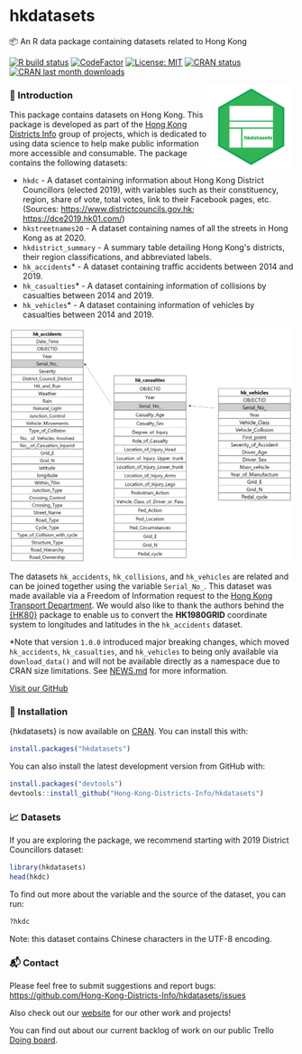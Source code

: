 # hkdatasets
:package: An R data package containing datasets related to Hong Kong


[![R build status](https://github.com/Hong-Kong-Districts-Info/hkdatasets/workflows/R-CMD-check/badge.svg)](https://github.com/Hong-Kong-Districts-Info/hkdatasets/actions) [![CodeFactor](https://www.codefactor.io/repository/github/hong-kong-districts-info/hkdatasets/badge)](https://www.codefactor.io/repository/github/hong-kong-districts-info/hkdatasets)
  [![License: MIT](https://img.shields.io/badge/License-MIT-yellow.svg)](https://opensource.org/licenses/MIT/)
  [![CRAN status](https://www.r-pkg.org/badges/version/hkdatasets)](https://CRAN.R-project.org/package=hkdatasets/)
  [![CRAN last month downloads](https://cranlogs.r-pkg.org/badges/last-month/hkdatasets?color=green/)](https://cran.r-project.org/package=hkdatasets/)

<img src="https://raw.githubusercontent.com/Hong-Kong-Districts-Info/hkdatasets/master/inst/logo.png" align="right" height = 150 width = 150/>

### :page_with_curl: Introduction

This package contains datasets on Hong Kong. This package is developed as part of the [Hong Kong Districts Info](https://hong-kong-districts-info.github.io/) group of projects, which is dedicated to using data science to help make public information more accessible and consumable. The package contains the following datasets:

- `hkdc` - A dataset containing information about Hong Kong District Councillors (elected 2019), with variables such as their constituency, region, share of vote, total votes, link to their Facebook pages, etc. (Sources: https://www.districtcouncils.gov.hk; https://dce2019.hk01.com/)
- `hkstreetnames20` - A dataset containing names of all the streets in Hong Kong as at 2020.
- `hkdistrict_summary` - A summary table detailing Hong Kong's districts, their region classifications, and abbreviated labels.
- `hk_accidents`* - A dataset containing traffic accidents between 2014 and 2019.
- `hk_casualties`* - A dataset containing information of collisions by casualties between 2014 and 2019.
- `hk_vehicles`* - A dataset containing information of vehicles by casualties between 2014 and 2019.

![](https://raw.githubusercontent.com/Hong-Kong-Districts-Info/hkdatasets/master/inst/collision-data-diagram-3.png)

The datasets `hk_accidents`, `hk_collisions`, and `hk_vehicles` are related and can be joined together using the variable `Serial_No_`. This dataset was made available via a Freedom of Information request to the [Hong Kong Transport Department](https://www.td.gov.hk/). We would also like to thank the authors behind the [{HK80}](https://CRAN.R-project.org/package=HK80) package to enable us to convert the **HK1980GRID** coordinate system to longitudes and latitudes in the `hk_accidents` dataset. 

*Note that version `1.0.0` introduced major breaking changes, which moved `hk_accidents`, `hk_casualties`, and `hk_vehicles` to being only available via `download_data()` and will not be available directly as a namespace due to CRAN size limitations. See [NEWS.md](https://hong-kong-districts-info.github.io/hkdatasets/news/index.html) for more information. 

[Visit our GitHub](https://github.com/Hong-Kong-Districts-Info/hkdatasets)

### :wrench: Installation

{hkdatasets} is now available on [CRAN](https://cran.r-project.org/package=hkdatasets). You can install this with:

```R
install.packages("hkdatasets")
```

You can also install the latest development version from GitHub with:
```R
install.packages("devtools")
devtools::install_github("Hong-Kong-Districts-Info/hkdatasets")
```

### :chart_with_upwards_trend: Datasets

If you are exploring the package, we recommend starting with 2019 District Councillors dataset:

```R
library(hkdatasets)
head(hkdc)
```
To find out more about the variable and the source of the dataset, you can run:
```R
?hkdc
```
Note: this dataset contains Chinese characters in the UTF-8 encoding. 

### :mailbox_with_mail: Contact
Please feel free to submit suggestions and report bugs: https://github.com/Hong-Kong-Districts-Info/hkdatasets/issues

Also check out our [website](https://hong-kong-districts-info.github.io/) for our other work and projects!

You can find out about our current backlog of work on our public Trello [Doing board](https://trello.com/b/n5l7DMS5/doing).
